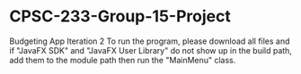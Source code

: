 # CPSC-233-Group-15-Project
Budgeting App
Iteration 2 
To run the program, please download all files and if "JavaFX SDK" and "JavaFX User Library" do not show up in the build path, add them to the module path then run the "MainMenu" class.
